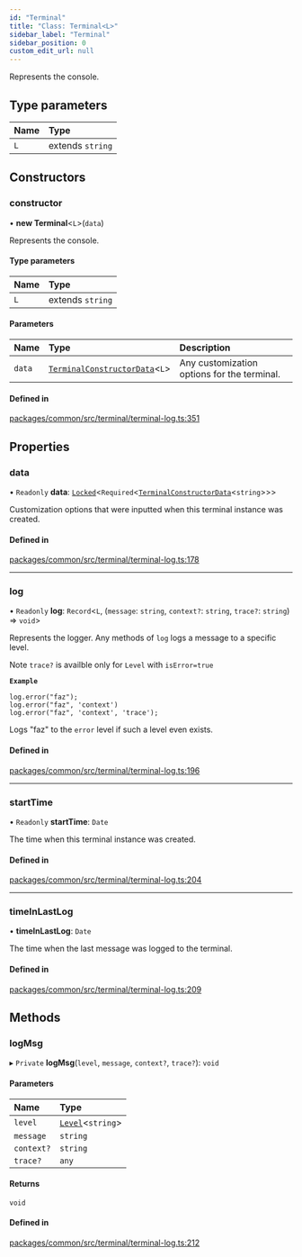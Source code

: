 ```yaml
---
id: "Terminal"
title: "Class: Terminal<L>"
sidebar_label: "Terminal"
sidebar_position: 0
custom_edit_url: null
---
```


Represents the console.

## Type parameters

| Name | Type             |
| :--- | :--------------- |
| `L`  | extends `string` |

## Constructors

### constructor

• **new Terminal**<`L`\>(`data`)

Represents the console.

#### Type parameters

| Name | Type             |
| :--- | :--------------- |
| `L`  | extends `string` |

#### Parameters

| Name   | Type                                                                        | Description                                 |
| :----- | :-------------------------------------------------------------------------- | :------------------------------------------ |
| `data` | [`TerminalConstructorData`](../interfaces/TerminalConstructorData.md)<`L`\> | Any customization options for the terminal. |

#### Defined in

[packages/common/src/terminal/terminal-log.ts:351](https://github.com/armitjs/armit/blob/84b6bb8/packages/common/src/terminal/terminal-log.ts#L351)

## Properties

### data

• `Readonly` **data**: [`Locked`](../modules.md#locked)<`Required`<[`TerminalConstructorData`](../interfaces/TerminalConstructorData.md)<`string`\>\>\>

Customization options that were inputted when this terminal instance was created.

#### Defined in

[packages/common/src/terminal/terminal-log.ts:178](https://github.com/armitjs/armit/blob/84b6bb8/packages/common/src/terminal/terminal-log.ts#L178)

---

### log

• `Readonly` **log**: `Record`<`L`, (`message`: `string`, `context?`: `string`, `trace?`: `string`) => `void`\>

Represents the logger. Any methods of `log` logs a message to a specific level.

Note `trace?` is availble only for `Level` with `isError=true`

**`Example`**

```
log.error("faz");
log.error("faz", 'context')
log.error("faz", 'context', 'trace');

```

Logs "faz" to the `error` level if such a level even exists.

#### Defined in

[packages/common/src/terminal/terminal-log.ts:196](https://github.com/armitjs/armit/blob/84b6bb8/packages/common/src/terminal/terminal-log.ts#L196)

---

### startTime

• `Readonly` **startTime**: `Date`

The time when this terminal instance was created.

#### Defined in

[packages/common/src/terminal/terminal-log.ts:204](https://github.com/armitjs/armit/blob/84b6bb8/packages/common/src/terminal/terminal-log.ts#L204)

---

### timeInLastLog

• **timeInLastLog**: `Date`

The time when the last message was logged to the terminal.

#### Defined in

[packages/common/src/terminal/terminal-log.ts:209](https://github.com/armitjs/armit/blob/84b6bb8/packages/common/src/terminal/terminal-log.ts#L209)

## Methods

### logMsg

▸ `Private` **logMsg**(`level`, `message`, `context?`, `trace?`): `void`

#### Parameters

| Name       | Type                                         |
| :--------- | :------------------------------------------- |
| `level`    | [`Level`](../interfaces/Level.md)<`string`\> |
| `message`  | `string`                                     |
| `context?` | `string`                                     |
| `trace?`   | `any`                                        |

#### Returns

`void`

#### Defined in

[packages/common/src/terminal/terminal-log.ts:212](https://github.com/armitjs/armit/blob/84b6bb8/packages/common/src/terminal/terminal-log.ts#L212)
